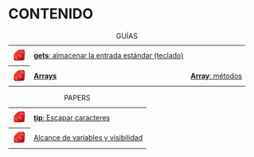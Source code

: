
# CONTENIDO

<table>
	<caption>GUÍAS</caption>
	<tr>
		<th><img height="30" src="../assets/png/ruby.png" /></th>
		<td>
			<a href="./funciones-incorporadas/gets"><b>gets</b>: almacenar la entrada estándar (teclado)
			</a>
		</td>
	</tr>
	<tr>
		<th><img height="30" src="../assets/png/ruby.png" /></th>
		<td>
			<a href="./papers/clase-arrays"><b>Arrays</b>
		</a>
		</td>
		<td>
			<a href="./papers/metodos-arrays"><b>Array</b>: métodos
			</a>
		</td>
	</tr>
</table>



<table>
	<caption>PAPERS</caption>
	<tr>
		<th><img height="30" src="../assets/png/ruby.png" /></th>
		<td>
			<a href="./papers/escapar-caracteres"><b>tip</b>: Escapar caracteres
			</a>
		</td>
	</tr>
	<tr>
		<th><img height="30" src="../assets/png/ruby.png" /></th>
		<td><a href="./papers/alcance-variables">Alcance de variables y visibilidad</a>
		</td>
	</tr>
</table>



